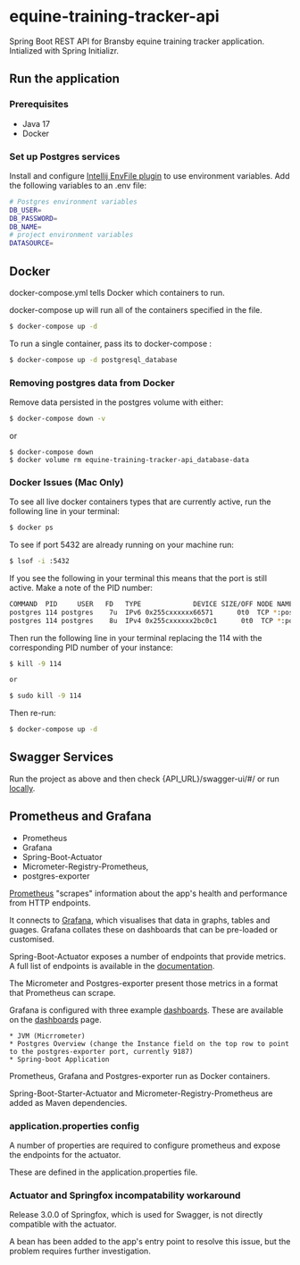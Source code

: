 # equine-training-tracker-api

Spring Boot REST API for Bransby equine training tracker application. Intialized with Spring Initializr.

## Run the application

### Prerequisites

  * Java 17
  * Docker

### Set up Postgres services

Install and configure [Intellij EnvFile plugin](https://plugins.jetbrains.com/plugin/7861-envfile) to use environment variables. Add the following variables to an .env file:

```bash
# Postgres environment variables
DB_USER=
DB_PASSWORD=
DB_NAME=
# project environment variables
DATASOURCE=
```

## Docker

docker-compose.yml tells Docker which containers to run.

docker-compose up will run all of the containers specified in the file.

```bash
$ docker-compose up -d
```
To run a single container, pass its to docker-compose :
```bash
$ docker-compose up -d postgresql_database
```

### Removing postgres data from Docker

Remove data persisted in the postgres volume with either:
```bash
$ docker-compose down -v
```
or 

```
$ docker-compose down
$ docker volume rm equine-training-tracker-api_database-data
```

### Docker Issues (Mac Only)

To see all live docker containers types that are currently active, run the following line in your terminal:
```bash
$ docker ps
```
To see if port 5432 are already running on your machine run:
```bash
$ lsof -i :5432  
```
If you see the following in your terminal this means that the port is still active. Make a note of the PID number:
```bash
COMMAND  PID     USER   FD   TYPE             DEVICE SIZE/OFF NODE NAME
postgres 114 postgres    7u  IPv6 0x255cxxxxxx66571      0t0  TCP *:postgresql (LISTEN)
postgres 114 postgres    8u  IPv4 0x255cxxxxxx2bc0c1      0t0  TCP *:postgresql (LISTEN)
```
Then run the following line in your terminal replacing the 114 with the corresponding PID number of your instance: 
```bash
$ kill -9 114 

or 

$ sudo kill -9 114 

```
Then re-run:
```bash
$ docker-compose up -d
```

## Swagger Services

Run the project as above and then check {API_URL}/swagger-ui/#/ or run [locally](http://localhost:8080/swagger-ui/#/).

## Prometheus and Grafana

* Prometheus
* Grafana
* Spring-Boot-Actuator
* Micrometer-Registry-Prometheus,
* postgres-exporter

[Prometheus](http://localhost:9090) "scrapes" information about the app's health and performance from HTTP endpoints.

It connects to [Grafana]((http://localhost:9000)), which visualises that data in graphs, tables and guages. Grafana collates these on dashboards that can be pre-loaded or customised.

Spring-Boot-Actuator exposes a number of endpoints that provide metrics. A full list of endpoints is available in the [documentation](https://docs.spring.io/spring-boot/docs/2.1.7.RELEASE/reference/html/production-ready-endpoints.html). 

The Micrometer and Postgres-exporter present those metrics in a format that Prometheus can scrape.

Grafana is configured with three example [dashboards](localhost:9000/dashboards). These are available on the [dashboards](http://localhost:9000/dashboards?query=) page.

    * JVM (Micrrometer) 
    * Postgres Overview (change the Instance field on the top row to point to the postgres-exporter port, currently 9187)
    * Spring-boot Application

Prometheus, Grafana and Postgres-exporter run as Docker containers.

Spring-Boot-Starter-Actuator and Micrometer-Registry-Prometheus are added as Maven dependencies. 

### application.properties config

A number of properties are required to configure prometheus and expose the endpoints for the actuator.

These are defined in the application.properties file.

### Actuator and Springfox incompatability workaround

Release 3.0.0 of Springfox, which is used for Swagger, is not directly compatible with the actuator.

A bean has been added to the app's entry point to resolve this issue, but the problem requires further investigation.


